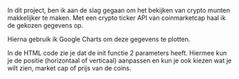 In dit project, ben ik aan de slag gegaan om het bekijken van crypto munten makkelijker te maken. 
Met een crypto ticker API van coinmarketcap haal ik de gekozen gegevens op.

Hierna gebruik ik Google Charts om deze gegevens te plotten.

In de HTML code zie je dat de init functie 2 parameters heeft. Hiermee kun je de positie (horizontaal of verticaal) aanpassen en kun je ook kiezen wat je wilt zien, market cap of prijs van de coins.




